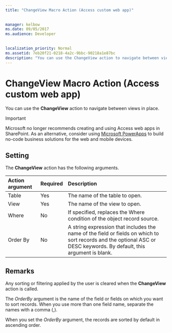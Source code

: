 ```yaml
---
title: "ChangeView Macro Action (Access custom web app)"
  
  
manager: kelbow
ms.date: 09/05/2017
ms.audience: Developer
 
  
localization_priority: Normal
ms.assetid: 7eb20f21-0218-4a2c-9bbc-90218a1e87bc
description: "You can use the ChangeView action to navigate between views in place."
---
```


# ChangeView Macro Action (Access custom web app)

You can use the **ChangeView** action to navigate between views in place. 
  
> [!IMPORTANT]
> Microsoft no longer recommends creating and using Access web apps in SharePoint. As an alternative, consider using [Microsoft PowerApps](https://powerapps.microsoft.com/en-us/) to build no-code business solutions for the web and mobile devices. 
  
## Setting

The **ChangeView** action has the following arguments. 
  
|**Action argument**|**Required**|**Description**|
|:-----|:-----|:-----|
|Table  <br/> |Yes  <br/> |The name of the table to open.  <br/> |
|View  <br/> |Yes  <br/> |The name of the view to open.  <br/> |
|Where  <br/> |No  <br/> |If specified, replaces the Where condition of the object record source.  <br/> |
|Order By  <br/> |No  <br/> |A string expression that includes the name of the field or fields on which to sort records and the optional ASC or DESC keywords. By default, this argument is blank.  <br/> |
   
## Remarks

Any sorting or filtering applied by the user is cleared when the **ChangeView** action is called. 
  
The  *OrderBy*  argument is the name of the field or fields on which you want to sort records. When you use more than one field name, separate the names with a comma (,). 
  
When you set the  *OrderBy*  argument, the records are sorted by default in ascending order. 
  

